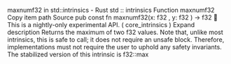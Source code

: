 maxnumf32 in std::intrinsics - Rust
std
::
intrinsics
Function
maxnumf32
Copy item path
Source
pub const fn maxnumf32(x:
f32
, y:
f32
) ->
f32
🔬
This is a nightly-only experimental API. (
core_intrinsics
)
Expand description
Returns the maximum of two
f32
values.
Note that, unlike most intrinsics, this is safe to call;
it does not require an
unsafe
block.
Therefore, implementations must not require the user to uphold
any safety invariants.
The stabilized version of this intrinsic is
f32::max